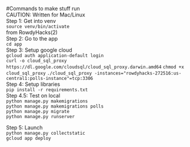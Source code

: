 #Commands to make stuff run  
CAUTION: Written for Mac/Linux  
Step 1: Get into venv  
`source venv/bin/activate`  
from RowdyHacks(2)  
Step 2: Go to the app  
`cd app`  
Step 3: Setup google cloud  
`gcloud auth application-default login`  
`curl -o cloud_sql_proxy https://dl.google.com/cloudsql/cloud_sql_proxy.darwin.amd64`
`chmod +x cloud_sql_proxy`
`./cloud_sql_proxy -instances="rowdyhacks-272516:us-central1:polls-instance"=tcp:3306`  
Step 4: Setup libraries  
`pip install -r requirements.txt`  
Step 4.5: Test on local  
`python manage.py makemigrations`   
`python manage.py makemigrations polls`    
`python manage.py migrate`  
`python manage.py runserver`

Step 5: Launch  
`python manage.py collectstatic`  
`gcloud app deploy`

